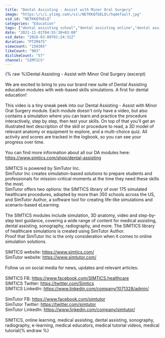 ```yaml
---
title: "Dental Assisting - Assist with Minor Oral Surgery"
image: "https:\/\/i.ytimg.com\/vi\/NETKKQfbELQ\/hqdefault.jpg"
vid_id: "NETKKQfbELQ"
categories: "Education"
tags: ["dental assisting school","dental assisting online","dental assisting terminology"]
date: "2021-11-01T04:55:30+03:00"
vid_date: "2018-03-08T01:24:31Z"
duration: "PT2M47S"
viewcount: "150365"
likeCount: "903"
dislikeCount: "57"
channel: "SIMTICS"
---
```

{% raw %}Dental Assisting - Assist with Minor Oral Surgery (excerpt)<br /><br />We are excited to bring to you our brand new suite of Dental Assisting education modules with web-based skills simulations. A first for dental education! <br /><br />This video is a tiny sneak peek into our Dental Assisting - Assist with Minor Oral Surgery module. Each module doesn't only have a video, but also contains a simulation where you can learn and practice the procedure interactively, step by step, then test your skills. On top of that you'll get an illustrated text description of the skill or procedure to read, a 3D model of relevant anatomy or equipment to explore, and a multi-choice quiz. All activity and scores are tracked in the logbook, so you can see your progress over time. <br /><br />You can find more information about all our DA modules here: <a rel="nofollow" target="blank" href="https://www.simtics.com/shop/dental-assisting">https://www.simtics.com/shop/dental-assisting</a><br /><br />SIMTICS is powered by SimTutor Inc.<br />SimTutor Inc creates simulation-based solutions to prepare students and professionals for mission-critical moments at the time they need these skills the most. <br />SimTutor offers two options: the SIMTICS library of over 175 simulated healthcare procedures, adopted by more than 350 schools across the US, and SimTutor Author, a software tool for creating life-like simulations and scenario-based eLearning.<br /><br />The SIMTICS modules include simulation, 3D anatomy, video and step-by-step text guidance, covering a wide range of content for medical assisting, dental assisting, sonography, radiography, and more. The SIMTICS library of healthcare simulations is created using SimTutor Author.  <br />Proof that SimTutor Inc is the only consideration when it comes to online simulation solutions.  <br /><br />SIMTICS website: <a rel="nofollow" target="blank" href="https://www.simtics.com/">https://www.simtics.com/</a><br />SimTutor website: <a rel="nofollow" target="blank" href="https://www.simtutor.com/">https://www.simtutor.com/</a><br /><br />Follow us on social media for news, updates and relevant articles:<br /><br />SIMTICS FB: <a rel="nofollow" target="blank" href="https://www.facebook.com/SIMTICS.healthcare">https://www.facebook.com/SIMTICS.healthcare</a><br />SIMTICS Twitter: <a rel="nofollow" target="blank" href="https://twitter.com/Simtics">https://twitter.com/Simtics</a><br />SIMTICS LinkedIn: <a rel="nofollow" target="blank" href="https://www.linkedin.com/company/1071328/admin/">https://www.linkedin.com/company/1071328/admin/</a><br /><br />SimTutor FB: <a rel="nofollow" target="blank" href="https://www.facebook.com/simtutor">https://www.facebook.com/simtutor</a><br />SimTutor Twitter: <a rel="nofollow" target="blank" href="https://twitter.com/simtutor">https://twitter.com/simtutor</a><br />SimTutor LinkedIn: <a rel="nofollow" target="blank" href="https://www.linkedin.com/company/simtutor/">https://www.linkedin.com/company/simtutor/</a><br /><br />SIMTICS, online learning, medical assisting, dental assisting, sonography, radiography, e-learning, medical educators, medical tutorial videos, medical tutorial{% endraw %}
